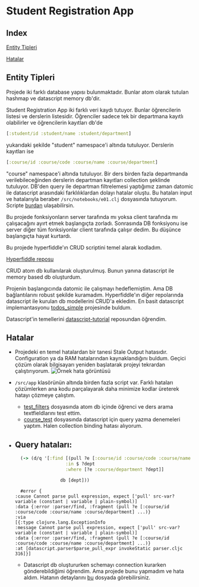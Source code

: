 # Student Registration App

## Index
[Entity Tipleri](#Entity-Tipleri)

[Hatalar](#hatalar)


## Entity Tipleri
Projede iki farklı database yapısı bulunmaktadır. Bunlar atom olarak tutulan hashmap ve datascript memory db'dir.

Student Registration App iki farklı veri kaydı tutuyor. Bunlar öğrencilerin listesi ve derslerin listesidir.
Öğrenciler sadece tek bir departmana kayıtlı olabilirler ve öğrencilerin kayıtları db'de
```clojure
[:student/id :student/name :student/department]
```
yukarıdaki şekilde "student" namespace'i altında tutuluyor.
Derslerin kayıtları ise
```clojure
[:course/id :course/code :course/name :course/department]
```
"course" namespace'i altında tutuluyor. Bir ders birden fazla departmanda verilebileceğinden derslerin departman kayıtları collection şeklinde tutuluyor.
DB'den query ile departman filtrelemesi yaptığımız zaman datomic ile datascript arasındaki farklılıklardan dolayı hatalar oluştu. Bu hataları input ve hatalarıyla beraber  `/src/notebooks/e01.clj`
dosyasında tutuyorum. Scripte [burdan](src/notebooks/e01.clj) ulaşabilirsin.

Bu projede fonksiyonların server tarafında mı yoksa client tarafında mı çalışacağını ayırt etmek başlangıçta zorladı. Sonrasında DB fonksiyonu ise server diğer tüm fonksiyonlar client tarafında çalışır dedim.
Bu düşünce başlangıçta hayat kurtardı.

Bu projede hyperfiddle'ın CRUD scriptini temel alarak kodladım.

[Hyperfiddle reposu](https://github.com/hyperfiddle/electric/blob/master/src-docs/user/tutorial_7guis_5_crud.cljc)

CRUD atom db kullanılarak oluşturulmuş. Bunun yanına datascript ile memory based db oluşturdum.

Projenin başlangıcında datomic ile çalışmayı hedeflemiştim. Ama DB bağlantılarını robust şekilde kuramadım.
Hyperfiddle'ın diğer repolarında datascript ile kurulan db modellerini CRUD'a ekledim.
En basit datascript implemantasyonu [todos_simple](https://github.com/hyperfiddle/electric/blob/master/src-docs/user/demo_todos_simple.cljc) projesinde buldum.

Datascript'in temellerini [datascript-tutorial](https://github.com/kristianmandrup/datascript-tutorial) reposundan öğrendim.

## Hatalar
- Projedeki en temel hatalardan bir tanesi Stale Output hatasıdır. Configuration ya da RAM hatalarından kaynaklandığını buldum.
Geçici çözüm olarak bilgisayarı yeniden başlatarak projeyi tekrardan çalıştırıyorum. ![Örnek hata görüntüsü](https://i.stack.imgur.com/NQvVn.png)

- `/src/app` klasörünün altında birden fazla script var. Farklı hataları çözümlerken ana kodu parçalayarak daha minimize kodlar üreterek hatayı çözmeye çalıştım.

  - [test_filters](src/app/test_filters.cljc) dosyasında atom db içinde öğrenci ve ders arama textfieldlarını test ettim.
  - [course_test](src/app/course_test.cljc) dosyasında datascript için query yazma denemeleri yaptım. Halen collection binding hatası alıyorum.

- Query hataları:
  -
  ```clojure
    (-> (d/q '[:find [(pull ?e [:course/id :course/code :course/name :course/department]...) ]
                     :in $ ?dept
                     :where [?e :course/department ?dept]]

                   db [dept]))
    ```
    ```
      #error {
    :cause Cannot parse pull expression, expect ['pull' src-var? variable (constant | variable | plain-symbol)]
    :data {:error :parser/find, :fragment (pull ?e [:course/id :course/code :course/name :course/department] ...)}
    :via
    [{:type clojure.lang.ExceptionInfo
    :message Cannot parse pull expression, expect ['pull' src-var? variable (constant | variable | plain-symbol)]
    :data {:error :parser/find, :fragment (pull ?e [:course/id :course/code :course/name :course/department] ...)}
    :at [datascript.parser$parse_pull_expr invokeStatic parser.cljc 316]}]

    ```
  - Datascript db oluştururken schemayı connection kurarken gönderebildiğimi öğrendim. Ama projede bunu yapmadım ve hata aldım. Hatanın detaylarını [bu](errors.md) dosyada görebilirsiniz.
